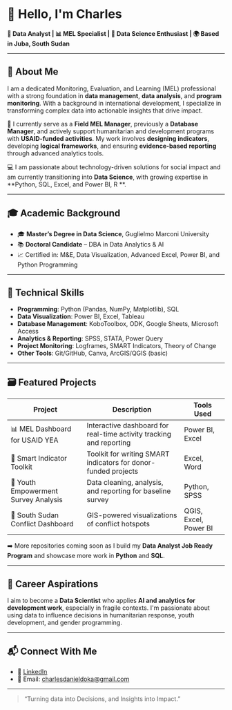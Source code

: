 # 👋 Hello, I'm Charles

**🎯 Data Analyst | 📊 MEL Specialist | 🧠 Data Science Enthusiast | 🌍 Based in Juba, South Sudan**

---

## 🧾 About Me

I am a dedicated Monitoring, Evaluation, and Learning (MEL) professional with a strong foundation in **data management**, **data analysis**, and **program monitoring**. With a background in international development, I specialize in transforming complex data into actionable insights that drive impact.

📌 I currently serve as a **Field MEL Manager**, previously a **Database Manager**, and actively support humanitarian and development programs with **USAID-funded activities**. My work involves **designing indicators**, developing **logical frameworks**, and ensuring **evidence-based reporting** through advanced analytics tools.

💻 I am passionate about technology-driven solutions for social impact and am currently transitioning into **Data Science**, with growing expertise in **Python, SQL, Excel, and Power BI, R **.

---

## 🎓 Academic Background

- 🎓 **Master’s Degree in Data Science**, Guglielmo Marconi University  
- 📚 **Doctoral Candidate** – DBA in Data Analytics & AI  
- 📈 Certified in: M&E, Data Visualization, Advanced Excel, Power BI, and Python Programming

---

## 🔧 Technical Skills

- **Programming**: Python (Pandas, NumPy, Matplotlib), SQL  
- **Data Visualization**: Power BI, Excel, Tableau  
- **Database Management**: KoboToolbox, ODK, Google Sheets, Microsoft Access  
- **Analytics & Reporting**: SPSS, STATA, Power Query  
- **Project Monitoring**: Logframes, SMART Indicators, Theory of Change  
- **Other Tools**: Git/GitHub, Canva, ArcGIS/QGIS (basic)

---

## 🗃️ Featured Projects

| Project | Description | Tools Used |
|--------|-------------|------------|
| 📊 MEL Dashboard for USAID YEA | Interactive dashboard for real-time activity tracking and reporting | Power BI, Excel |
| 🧾 Smart Indicator Toolkit | Toolkit for writing SMART indicators for donor-funded projects | Excel, Word |
| 🧠 Youth Empowerment Survey Analysis | Data cleaning, analysis, and reporting for baseline survey | Python, SPSS |
| 📍 South Sudan Conflict Dashboard | GIS-powered visualizations of conflict hotspots | QGIS, Excel, Power BI |

➡️ More repositories coming soon as I build my **Data Analyst Job Ready Program** and showcase more work in **Python** and **SQL**.

---

## 🧭 Career Aspirations

I aim to become a **Data Scientist** who applies **AI and analytics for development work**, especially in fragile contexts. I'm passionate about using data to influence decisions in humanitarian response, youth development, and gender programming.

---

## 📬 Connect With Me

- 💼 [LinkedIn](https://www.linkedin.com/in/charles-daniel-apollo-1551b2b3/) 
- 📧 Email: charlesdanieldoka@gmail.com 

---

> “Turning data into Decisions, and Insights into Impact.” 

